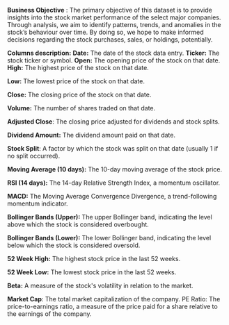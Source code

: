 **Business Objective** :
The primary objective of this dataset is to provide insights into the stock market performance of the select major companies. Through analysis, we aim to identify patterns, trends, and anomalies in the stock’s behaviour over time. By doing so, we hope to make informed decisions regarding the stock purchases, sales, or holdings, potentially.

**Columns description:**
**Date:** The date of the stock data entry.
**Ticker:** The stock ticker or symbol.
**Open:** The opening price of the stock on that date.
**High:** The highest price of the stock on that date.

**Low:** The lowest price of the stock on that date.

**Close:** The closing price of the stock on that date.

**Volume:** The number of shares traded on that date.

**Adjusted Close**: The closing price adjusted for dividends and stock splits.

**Dividend Amount:** The dividend amount paid on that date.

**Stock Split**: A factor by which the stock was split on that date (usually 1 if no split occurred).

**Moving Average (10 days):** The 10-day moving average of the stock price.

**RSI (14 days):** The 14-day Relative Strength Index, a momentum oscillator.

**MACD:** The Moving Average Convergence Divergence, a trend-following momentum indicator.

**Bollinger Bands (Upper):** The upper Bollinger band, indicating the level above which the stock is considered overbought.

**Bollinger Bands (Lower):** The lower Bollinger band, indicating the level below which the stock is considered oversold.

**52 Week High:** The highest stock price in the last 52 weeks.

**52 Week Low:** The lowest stock price in the last 52 weeks.

**Beta:** A measure of the stock's volatility in relation to the market.

**Market Cap**: The total market capitalization of the company.
PE Ratio: The price-to-earnings ratio, a measure of the price paid for a share relative to the earnings of the company.
